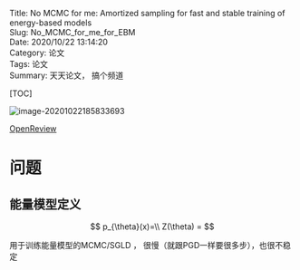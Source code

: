 Title:  No MCMC for me: Amortized sampling for fast and stable training of energy-based models  
Slug:  No_MCMC_for_me_for_EBM    
Date: 2020/10/22 13:14:20    
Category:  论文  
Tags: 论文     
Summary:   天天论文， 搞个频道  

[TOC]





![image-20201022185833693](images/image-20201022185833693.png)



[OpenReview](https://openreview.net/forum?id=ixpSxO9flk3)







# 问题

## 能量模型定义

$$
p_{\theta}(x)=\\
Z(\theta) = 
$$





用于训练能量模型的MCMC/SGLD ， 很慢（就跟PGD一样要很多步），也很不稳定



